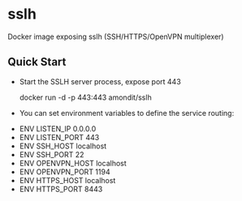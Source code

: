 # sslh
Docker image exposing sslh (SSH/HTTPS/OpenVPN multiplexer) 

## Quick Start

* Start the SSLH server process, expose port 443

     docker run  -d -p 443:443  amondit/sslh

* You can set environment variables to define the service routing:

- ENV LISTEN_IP 0.0.0.0
- ENV LISTEN_PORT 443
- ENV SSH_HOST localhost
- ENV SSH_PORT 22
- ENV OPENVPN_HOST localhost
- ENV OPENVPN_PORT 1194
- ENV HTTPS_HOST localhost
- ENV HTTPS_PORT 8443
